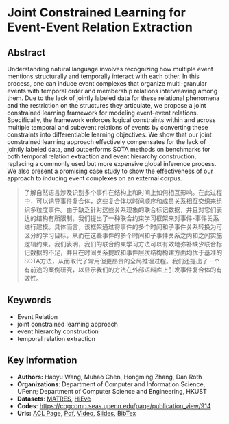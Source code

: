 # Joint Constrained Learning for Event-Event Relation Extraction
## Abstract
Understanding natural language involves recognizing how multiple event mentions structurally and temporally interact with each other. In this process, one can induce event complexes that organize multi-granular events with temporal order and membership relations interweaving among them. Due to the lack of jointly labeled data for these relational phenomena and the restriction on the structures they articulate, we propose a joint constrained learning framework for modeling event-event relations. Specifically, the framework enforces logical constraints within and across multiple temporal and subevent relations of events by converting these constraints into differentiable learning objectives. We show that our joint constrained learning approach effectively compensates for the lack of jointly labeled data, and outperforms SOTA methods on benchmarks for both temporal relation extraction and event hierarchy construction, replacing a commonly used but more expensive global inference process. We also present a promising case study to show the effectiveness of our approach to inducing event complexes on an external corpus.

> 了解自然语言涉及识别多个事件在结构上和时间上如何相互影响。在此过程中，可以诱导事件复合体，这些复合体以时间顺序和成员关系相互交织来组织多粒度事件。由于缺乏针对这些关系现象的联合标记数据，并且对它们表达的结构有所限制，我们提出了一种联合约束学习框架来对事件-事件关系进行建模。具体而言，该框架通过将事件的多个时间和子事件关系转换为可区分的学习目标，从而在这些事件的多个时间和子事件关系之内和之间实施逻辑约束。我们表明，我们的联合约束学习方法可以有效地弥补缺少联合标记数据的不足，并且在时间关系提取和事件层次结构构建方面均优于基准的SOTA方法，从而取代了常用但更昂贵的全局推理过程。我们还提出了一个有前途的案例研究，以显示我们的方法在外部语料库上引发事件复合体的有效性。
## Keywords
- Event Relation
- joint constrained learning approach
- event hierarchy construction
- temporal relation extraction
## Key Information
- **Authors:** Haoyu Wang, Muhao Chen, Hongming Zhang, Dan Roth
- **Organizations**: Department of Computer and Information Science, UPenn; Department of Computer Science and Engineering, HKUST
- **Datasets**: [MATRES](https://github.com/qiangning/MATRES), [HiEve](datasets/hievents.rar)
- **Codes**: <https://cogcomp.seas.upenn.edu/page/publication_view/914>
- **Urls:** [ACL Page](https://www.aclweb.org/anthology/2020.emnlp-main.51/), [Pdf](https://github.com/Clearailhc/KG-NLP-Papers/blob/main/EMNLP/2020/EE/pdf/2020.emnlp-main.51.pdf), [Video](https://slideslive.com/38938847/joint-constrained-learning-for-eventevent-relation-extraction), [Slides](pdf/WCZR20_presentation.pdf), [BibTex](https://www.aclweb.org/anthology/2020.emnlp-main.51.bib)
